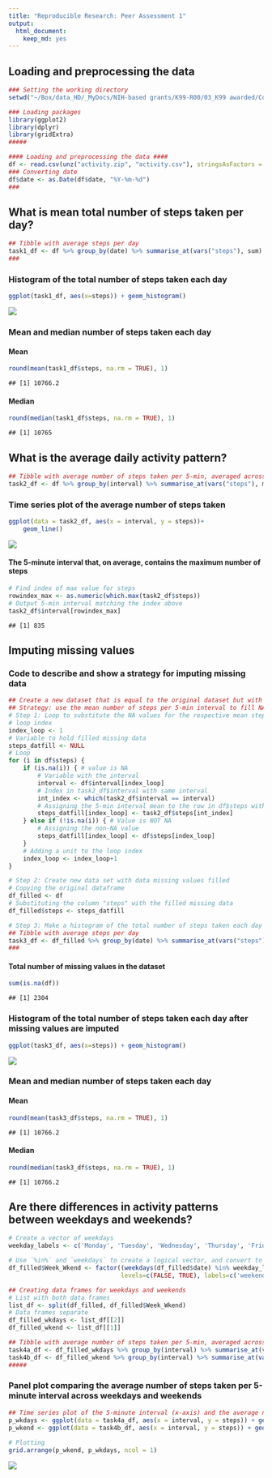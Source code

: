 ```yaml
---
title: "Reproducible Research: Peer Assessment 1"
output: 
  html_document:
    keep_md: yes
---
```



## Loading and preprocessing the data

```r
### Setting the working directory
setwd("~/Box/data_HD/_MyDocs/NIH-based grants/K99-R00/03_K99 awarded/Course work/01_Coursera/Course1_Data Science Specialization_John Hopkins U/Course5_Reproducible Research/coursework/week2/CourseProject1/git_files/RepData_PeerAssessment1")

### Loading packages
library(ggplot2)
library(dplyr)
library(gridExtra)
#####

#### Loading and preprocessing the data ####
df <- read.csv(unz("activity.zip", "activity.csv"), stringsAsFactors = FALSE)
### Converting date
df$date <- as.Date(df$date, "%Y-%m-%d")
###
```


## What is mean total number of steps taken per day?

```r
## Tibble with average steps per day
task1_df <- df %>% group_by(date) %>% summarise_at(vars("steps"), sum)
###
```
### Histogram of the total number of steps taken each day

```r
ggplot(task1_df, aes(x=steps)) + geom_histogram()
```

![](PA1_template_files/figure-html/task1_histogram-1.png)<!-- -->

### Mean and median number of steps taken each day
#### Mean 

```r
round(mean(task1_df$steps, na.rm = TRUE), 1)
```

```
## [1] 10766.2
```


#### Median

```r
round(median(task1_df$steps, na.rm = TRUE), 1)
```

```
## [1] 10765
```


## What is the average daily activity pattern?

```r
## Tibble with average number of steps taken per 5-min, averaged across all days
task2_df <- df %>% group_by(interval) %>% summarise_at(vars("steps"), mean, na.rm=TRUE)
```

### Time series plot of the average number of steps taken

```r
ggplot(data = task2_df, aes(x = interval, y = steps))+
    geom_line()
```

![](PA1_template_files/figure-html/task2_TimeSeries-1.png)<!-- -->

#### The 5-minute interval that, on average, contains the maximum number of steps

```r
# Find index of max value for steps
rowindex_max <- as.numeric(which.max(task2_df$steps))
# Output 5-min interval matching the index above
task2_df$interval[rowindex_max]
```

```
## [1] 835
```


## Imputing missing values
### Code to describe and show a strategy for imputing missing data

```r
## Create a new dataset that is equal to the original dataset but with the missing data filled in
## Strategy: use the mean number of steps per 5-min interval to fill NA values in the respective 5-min interval
# Step 1: Loop to substitute the NA values for the respective mean steps within the 5-min interval
# loop index
index_loop <- 1
# Variable to hold filled missing data
steps_datfill <- NULL
# Loop
for (i in df$steps) {
    if (is.na(i)) { # value is NA
        # Variable with the interval
        interval <- df$interval[index_loop]
        # Index in task2_df$interval with same interval
        int_index <- which(task2_df$interval == interval)
        # Assigning the 5-min interval mean to the row in df$steps with NA value
        steps_datfill[index_loop] <- task2_df$steps[int_index]
    } else if (!is.na(i)) { # Value is NOT NA
        # Assigning the non-NA value
        steps_datfill[index_loop] <- df$steps[index_loop]
    }
    # Adding a unit to the loop index
    index_loop <- index_loop+1
}

# Step 2: Create new data set with data missing values filled
# Copying the original dataframe
df_filled <- df
# Substituting the column "steps" with the filled missing data
df_filled$steps <- steps_datfill

# Step 3: Make a histogram of the total number of steps taken each day and Calculate and report the mean and median total number of steps taken per day
## Tibble with average steps per day
task3_df <- df_filled %>% group_by(date) %>% summarise_at(vars("steps"), sum)
###
```


#### Total number of missing values in the dataset

```r
sum(is.na(df))
```

```
## [1] 2304
```


### Histogram of the total number of steps taken each day after missing values are imputed

```r
ggplot(task3_df, aes(x=steps)) + geom_histogram()
```

![](PA1_template_files/figure-html/task3_histogram-1.png)<!-- -->


### Mean and median number of steps taken each day
#### Mean 

```r
round(mean(task3_df$steps, na.rm = TRUE), 1)
```

```
## [1] 10766.2
```


#### Median

```r
round(median(task3_df$steps, na.rm = TRUE), 1)
```

```
## [1] 10766.2
```


## Are there differences in activity patterns between weekdays and weekends?

```r
# Create a vector of weekdays
weekday_labels <- c('Monday', 'Tuesday', 'Wednesday', 'Thursday', 'Friday')

# Use `%in%` and `weekdays` to create a logical vector, and convert to `factor` and specify the `levels/labels`
df_filled$Week_Wkend <- factor((weekdays(df_filled$date) %in% weekday_labels), 
                               levels=c(FALSE, TRUE), labels=c('weekend', 'weekday'))

## Creating data frames for weekdays and weekends
# List with both data frames
list_df <- split(df_filled, df_filled$Week_Wkend)
# Data frames separate
df_filled_wkdays <- list_df[[2]]
df_filled_wkend <- list_df[[1]]

## Tibble with average number of steps taken per 5-min, averaged across weekdays
task4a_df <- df_filled_wkdays %>% group_by(interval) %>% summarise_at(vars("steps"), mean, na.rm = TRUE)
task4b_df <- df_filled_wkend %>% group_by(interval) %>% summarise_at(vars("steps"), mean, na.rm = TRUE)
#####
```


### Panel plot comparing the average number of steps taken per 5-minute interval across weekdays and weekends

```r
## Time series plot of the 5-minute interval (x-axis) and the average number of steps taken, averaged across all weekday days or weekend days (y-axis)
p_wkdays <- ggplot(data = task4a_df, aes(x = interval, y = steps)) + geom_line() + ggtitle("Weekdays") + ylim(0,250)
p_wkend <- ggplot(data = task4b_df, aes(x = interval, y = steps)) + geom_line()  + ggtitle("Weekend") + ylim(0,250)
 
# Plotting
grid.arrange(p_wkend, p_wkdays, ncol = 1)
```

![](PA1_template_files/figure-html/task4_panelplot-1.png)<!-- -->

